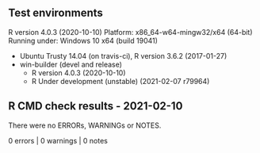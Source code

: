 ## Test environments
R version 4.0.3 (2020-10-10)
Platform: x86_64-w64-mingw32/x64 (64-bit)
Running under: Windows 10 x64 (build 19041)
* Ubuntu Trusty 14.04 (on travis-ci), R version 3.6.2 (2017-01-27)
* win-builder (devel and release)
  - R version 4.0.3 (2020-10-10)
  - R Under development (unstable) (2021-02-07 r79964)

## R CMD check results - 2021-02-10
There were no ERRORs, WARNINGs or NOTES.

0 errors | 0 warnings | 0 notes
